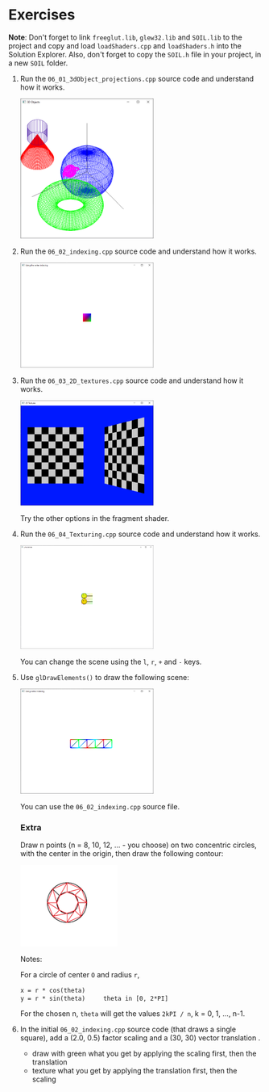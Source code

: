 # Exercises

**Note**: Don't forget to link `freeglut.lib`, `glew32.lib` and `SOIL.lib` to the project and copy and load `loadShaders.cpp` and `loadShaders.h` into the Solution Explorer. Also, don't forget to copy the `SOIL.h` file in your project, in a new `SOIL` folder.

1.  Run the `06_01_3dObject_projections.cpp` source code and understand how it works.

    <img src="Screenshots/ex1.png" alt="3D objects" width="55%" />

2.  Run the `06_02_indexing.cpp` source code and understand how it works.

    <img src="Screenshots/ex2.png" alt="Indexing" width="55%" />

3.  Run the `06_03_2D_textures.cpp` source code and understand how it works.

    <img src="Screenshots/ex3.png" alt="2D Texture" width="55%" />

    Try the other options in the fragment shader.

4.  Run the `06_04_Texturing.cpp` source code and understand how it works.

    <img src="Screenshots/ex4.png" alt="Texturing" width="55%" />

    You can change the scene using the `l`, `r`, `+` and `-` keys.

5.  Use `glDrawElements()` to draw the following scene:

    <img src="Screenshots/ex5.png" alt="Indexing 1" width="55%" />

    You can use the `06_02_indexing.cpp` source file.

    ### Extra

    Draw n points (n = 8, 10, 12, ... - you choose) on two concentric circles, with the center in the origin, then draw the following contour:

    <img src="Screenshots/extra.png" alt="Extra" width="40%" />

    Notes:

    For a circle of center `O` and radius `r`,

        x = r * cos(theta)
        y = r * sin(theta)     theta in [0, 2*PI]

    For the chosen n, `theta` will get the values `2kPI / n`, k = 0, 1, ..., n-1.

6.  In the initial `06_02_indexing.cpp` source code (that draws a single square), add a (2.0, 0.5) factor scaling and a (30, 30) vector translation .

    -   draw with green what you get by applying the scaling first, then the translation
    -   texture what you get by applying the translation first, then the scaling

